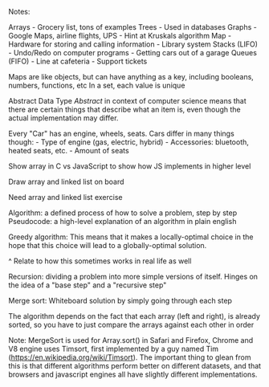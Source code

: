 Notes: 

Arrays
    - Grocery list, tons of examples
Trees
    - Used in databases
Graphs 
    - Google Maps, airline flights, UPS
        - Hint at Kruskals algorithm
Map
    - Hardware for storing and calling information
    - Library system
Stacks (LIFO)
    - Undo/Redo on computer programs
    - Getting cars out of a garage
Queues (FIFO)
    - Line at cafeteria
    - Support tickets

Maps are like objects, but can have anything as a key, including booleans, numbers, functions, etc
In a set, each value is unique

Abstract Data Type
*Abstract* in context of computer science means that there are certain things that describe what an item is, even though the actual implementation may differ. 

Every "Car" has an engine, wheels, seats. Cars differ in many things though:
    -   Type of engine (gas, electric, hybrid)
    -   Accessories: bluetooth, heated seats, etc.
    -   Amount of seats

Show array in C vs JavaScript to show how JS implements in higher level

Draw array and linked list on board

Need array and linked list exercise

Algorithm: a defined process of how to solve a problem, step by step
Pseudocode: a high-level explanation of an algorithm in plain english

Greedy algorithm: This means that it makes a locally-optimal choice in the hope that this choice will lead to a globally-optimal solution.

^ Relate to how this sometimes works in real life as well

Recursion: dividing a problem into more simple versions of itself. Hinges on the idea of a "base step" and a "recursive step"

Merge sort:
Whiteboard solution by simply going through each step

The algorithm depends on the fact that each array (left and right), is already sorted, so you have to just compare the arrays against each other in order

Note: MergeSort is used for Array.sort() in Safari and Firefox, Chrome and V8 engine uses Timsort, first implemented by a guy named Tim (https://en.wikipedia.org/wiki/Timsort). The important thing to glean from this is that different algorithms perform better on different datasets, and that browsers and javascript engines all have slightly different implementations.




